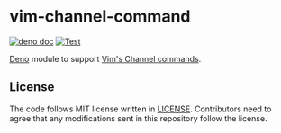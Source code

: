 # vim-channel-command

[![deno doc](https://doc.deno.land/badge.svg)](https://doc.deno.land/https/deno.land/x/vim_channel_command/mod.ts)
[![Test](https://github.com/vim-denops/deno-vim-channel-command/workflows/Test/badge.svg)](https://github.com/vim-denops/deno-vim-channel-command/actions?query=workflow%3ATest)

[Deno][deno] module to support [Vim's Channel commands][vim's channel commands].

[deno]: https://deno.land/
[vim's channel commands]: https://github.com/vim/vim/blob/master/runtime/doc/channel.txt#L291

## License

The code follows MIT license written in [LICENSE](./LICENSE). Contributors need
to agree that any modifications sent in this repository follow the license.
